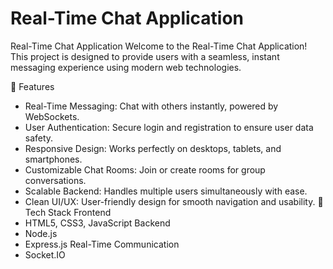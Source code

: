# Real-Time Chat Application
Real-Time Chat Application
Welcome to the Real-Time Chat Application! This project is designed to provide users with a seamless, instant messaging experience using modern web technologies.

📌 Features
* Real-Time Messaging: Chat with others instantly, powered by WebSockets.
* User Authentication: Secure login and registration to ensure user data safety.
* Responsive Design: Works perfectly on desktops, tablets, and smartphones.
* Customizable Chat Rooms: Join or create rooms for group conversations.
* Scalable Backend: Handles multiple users simultaneously with ease.
* Clean UI/UX: User-friendly design for smooth navigation and usability.
🚀 Tech Stack
Frontend
* HTML5, CSS3, JavaScript
Backend
* Node.js
* Express.js
Real-Time Communication
* Socket.IO
 
